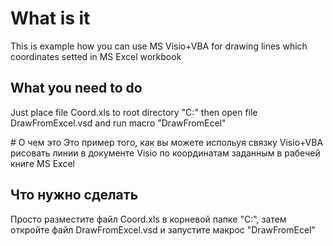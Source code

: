 # What is it
This is example how you can use MS Visio+VBA for drawing lines which coordinates setted in MS Excel workbook

## What you need to do
Just place file Coord.xls to root directory "C:\" then open file DrawFromExcel.vsd and run macro "DrawFromEcel"

<ru>
# О чем это
Это пример того, как вы можете испольуя связку Visio+VBA рисовать линии в документе Visio по координатам заданным в рабечей книге MS Excel

## Что нужно сделать
Просто разместите файл Coord.xls в корневой папке "C:\", затем откройте файл DrawFromExcel.vsd и запустите макрос "DrawFromEcel"